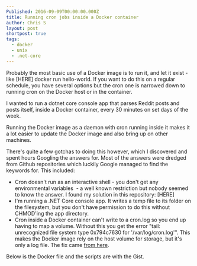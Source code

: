 ```yaml
---
Published: 2016-09-09T00:00:00.000Z
title: Running cron jobs inside a Docker container
author: Chris S
layout: post
shortpost: true
tags:
  - docker
  - unix
  - .net-core
---
```



Probably the most basic use of a Docker image is to run it, and let it exist - like [HERE] docker run hello-world. If you want to do this on a regular schedule, you have several options but the cron one is narrowed down to running cron on the Docker host or in the container.&nbsp;

I wanted to run a dotnet core console app that parses Reddit posts and posts itself, inside a Docker container, every 30 minutes on set days of the week.

Running the Docker image as a daemon with cron running inside it makes it a lot easier to update the Docker image and also bring up on other machines.

There's quite a few gotchas to doing this however, which I discovered and spent hours Googling the answers for. Most of the answers were dredged from Github repositories which luckily Google managed to find the keywords for. This included:

* Cron doesn't run as an interactive shell - you don't get any environmental variables &nbsp;- a well known restriction but nobody seemed to know the answer. I found my solution in this repository: [HERE]
* I'm running a .NET Core console app. It writes a temp file to its folder on the filesystem, but you don't have permission to do this without CHMOD'ing the app directory.
* Cron inside a Docker container can't write to a cron.log so you end up having to map a volume. Without this you get the error "tail: unrecognized file system type 0x794c7630 for '/var/log/cron.log'". This makes the Docker image rely on the host volume for storage, but it's only a log file. The fix came [from here](https://github.com/bringnow/docker-letsencrypt-manager/commit/7a157dcd05ea8e745ec604734f6e7aa2e9e7b7cc).


Below is the Docker file and the scripts are with the Gist.